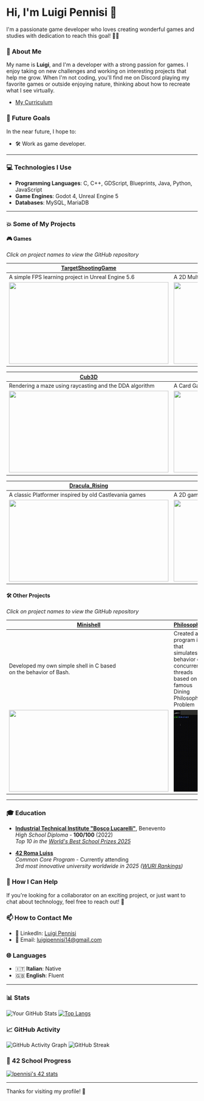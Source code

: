 # Hi, I'm Luigi Pennisi 👋

I'm a passionate game developer who loves creating wonderful games and studies with dedication to reach this goal! 👨‍💻

### 🚀 About Me
My name is **Luigi**, and I'm a developer with a strong passion for games. I enjoy taking on new challenges and working on interesting projects that help me grow. When I'm not coding, you'll find me on Discord playing my favorite games or outside enjoying nature, thinking about how to recreate what I see virtually.
- [My Curriculum](CV_EN_Pennisi_Luigi.pdf)

### 🚀 Future Goals
In the near future, I hope to:
- 🛠️ Work as game developer.

---

### 💻 Technologies I Use

- **Programming Languages**: C, C++, GDScript, Blueprints, Java, Python, JavaScript
- **Game Engines**: Godot 4, Unreal Engine 5
- **Databases**: MySQL, MariaDB

---

### 💥 Some of My Projects

#### 🎮 Games

*Click on project names to view the GitHub repository*

|              **[TargetShootingGame](https://github.com/Ruy41321/TargetShootingGame)**                                          |                                 **[IceSkating](https://github.com/Ruy41321/IceSkating)**                                        |
|-----------------------------------------------------------------|----------------------------------------------------------------------------------|
|     A simple FPS learning project in Unreal Engine 5.6         |                   A 2D Multiplayer Puzzle Game with Procedural Maps                  |
|  <img src="https://github.com/Ruy41321/TargetShootingGame/blob/master/Extra/MiniPreview.png" width="420" height="215"> |  <img src="https://github.com/Ruy41321/IceSkating/blob/master/extra/Preview.gif" width="420" height="215"> |

|              **[Cub3D](https://github.com/Ruy41321/42_Cub3D)**                                                   |                                 **[JTrash](https://github.com/Ruy41321/JTrash)**                                        |
|--------------------------------------------------------------------------|----------------------------------------------------------------------------------|
|   Rendering a maze using raycasting and the DDA algorithm                |                   A Card Game for Windows                  |
|  <img src="https://github.com/Ruy41321/42_Cub3D/blob/main/extra/cub.gif" width="420" height="215"> |  <a href="https://youtu.be/iM-lA3DXjxs" target="_blank"><img src="https://github.com/Ruy41321/JTrash/assets/100509825/3f568ddb-419b-4d58-b762-58f47fc2dc5c" width="420" height="215" /></a> |

|              **[Dracula_Rising](https://github.com/Ruy41321/Dracula_Rising)**                                  |                      **[AlienEggs](https://github.com/Ruy41321/AlienEggs)**                             |
|---------------------------------------------------------|------------------------------------------------------------|
|            A classic Platformer inspired by old Castlevania games                      |            A 2D game where you have to run from an Alien   |
| <img src="https://github.com/Ruy41321/Dracula_Rising/blob/main/extra/preview.gif"  width="420" height="215"> | <img src="https://github.com/Ruy41321/AlienEggs/blob/main/extra/execution.gif" width="420" height="215"> |

#### 🛠️ Other Projects

*Click on project names to view the GitHub repository*

|              **[Minishell](https://github.com/Ruy41321/42_Minishell)**                                                                                       |                                 **[Philosophers](https://github.com/Ruy41321/42_Philosophers)**                                                                                   |
|--------------------------------------------------------------------------------------------------------------|-----------------------------------------------------------------------------------------------------------------------------|
|   <div style="max-width: 420px;">Developed my own simple shell in C based <br>on the behavior of Bash.</div>                                          | <div style="max-width: 420px;">Created a program in C that simulates the behavior of N <br>concurrent threads based on the famous<br> Dining Philosophers Problem</div>  |
|  <img src="https://github.com/Ruy41321/42_Minishell/blob/main/extra/minishell.gif" width="420" height="215"> |  <img src="https://github.com/Ruy41321/42_Philosophers/blob/main/extra/execution.gif" width="420" height="215">             |

---

### 🎓 Education

- **[Industrial Technical Institute "Bosco Lucarelli"](https://www.itilucarelli.edu.it/)**, Benevento  
  *High School Diploma* - **100/100** (2022)  
  *Top 10 in the [World's Best School Prizes 2025](https://t4.education/worlds-best-school-prizes/)*

- **[42 Roma Luiss](https://42roma.it/)**  
  *Common Core Program* - Currently attending  
  *3rd most innovative university worldwide in 2025 ([WURI Rankings](https://www.wuri.world/wuri-ranking-2025))*

### 📍 How I Can Help
If you're looking for a collaborator on an exciting project, or just want to chat about technology, feel free to reach out! 💬

### 📫 How to Contact Me
- 💼 LinkedIn: [Luigi Pennisi](https://www.linkedin.com/in/luigi-pennisi-03271922b/)
- 📧 Email: [luigipennisi14@gmail.com](mailto:luigipennisi14@gmail.com)

### 🌐 Languages
- 🇮🇹 **Italian**: Native
- 🇬🇧 **English**: Fluent

---

### 📊 Stats
![Your GitHub Stats](https://github-readme-stats.vercel.app/api?username=ruy41321&show_icons=true&count_private=true&hide=prs)
[![Top Langs](https://github-readme-stats.vercel.app/api/top-langs/?username=Ruy41321&layout=compact)](https://github.com/anuraghazra/github-readme-stats)

### 📈 GitHub Activity
![GitHub Activity Graph](https://github-readme-activity-graph.vercel.app/graph?username=Ruy41321&theme=react-dark&hide_border=true)
![GitHub Streak](https://github-readme-streak-stats.herokuapp.com/?user=Ruy41321&theme=dark)

### 🏫 42 School Progress
[![lpennisi's 42 stats](https://badge.mediaplus.ma/greenbinary/lpennisi?1337Badge=off&UM6P=off)](https://github.com/oakoudad/badge42)

---

Thanks for visiting my profile! 👾

